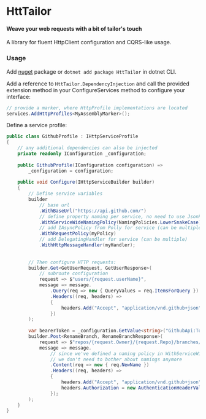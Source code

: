 # HttTailor
#### Weave your web requests with a bit of tailor's touch
A library for fluent HttpClient configuration and CQRS-like usage.

### Usage

Add [nuget](https://www.nuget.org/packages/HttTailor/) package or `dotnet add package HttTailor` in dotnet CLI.

Add a reference to `HttTailor.DependencyInjection` and call the provided extension method in your ConfigureServices method to configure your interface:
```csharp
// provide a marker, where HttpProfile implementations are located
services.AddHttpProfiles<MyAssemblyMarker>(); 
```

Define a service profile:
```csharp
public class GithubProfile : IHttpServiceProfile
{
    // any additional dependencies can also be injected
    private readonly IConfiguration _configuration;
    
    public GithubProfile(IConfiguration configuration) =>
        _configuration = configuration;
    
    public void Configure(IHttpServiceBuilder builder)
    {     
        // Define service variables
        builder
            // base url
            .WithBaseUrl("https://api.github.com/")   
            // define property naming per service, no need to use JsonPropertyAttribute     
            .WithServiceWideNamingPolicy(NamingPolicies.LowerSnakeCase);
            // add IAsyncPolicy from Polly for service (can be multiple, if wrapping)
            .WithRequestPolicy(myPolicy)
            // add DelegatingHandler for service (can be multiple)
            .WithHttpMessageHandler(myHandler);
            
            
        // Then configure HTTP requests:
        builder.Get<GetUserRequest, GetUserResponse>(
            // subroute configuration
            request => $"users/{request.userName}",
            message => message.
                .Query(req => new { QueryValues = req.ItemsForQuery })
                .Headers((req, headers) => 
                {
                    headers.Add("Accept", "application/vnd.github+json"); 
                })
        );
        
        var bearerToken = _configuration.GetValue<string>("GithubApi:Token");
        builder.Post<RenameBranch, RenameBranchResponse>(
            request => $"repos/{request.Owner}/{request.Repo}/branches/{request.Branch}/rename",
            message => message.
                // since we've defined a naming policy in WithServiceWideNamingPolicy(NamingPolicies.LowerSnakeCase)
                // we don't need to bother about namings anymore
                .Content(req => new { req.NewName })
                .Headers((req, headers) => 
                {
                    headers.Add("Accept", "application/vnd.github+json"); 
                    headers.Authorization = new AuthenticationHeaderValue("Bearer", bearerToken);
                });
        );
    }
}
```